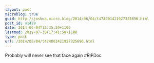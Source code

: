 ```yaml
---
layout: post
microblog: true
guid: http://joshua.micro.blog/2014/06/04/t474001421927325696.html
post_id: 41429
date: 2014-06-04T12:35:20+1100
lastmod: 2019-07-30T17:41:50+1100
type: post
url: /2014/06/04/t474001421927325696.html
---
```

Probably will never see that face again #RIPDoc
